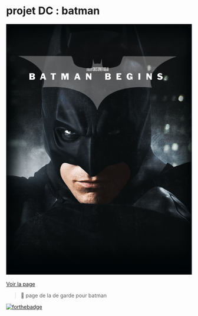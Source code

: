 # projet DC : batman
![cover](./asset/cover.jpg)

[Voir la page](https://ngonothierry.github.io/projet-batman/)

>📝 page de la de garde pour batman

[![forthebadge](https://forthebadge.com/images/badges/validated-html5.svg)](https://forthebadge.com)